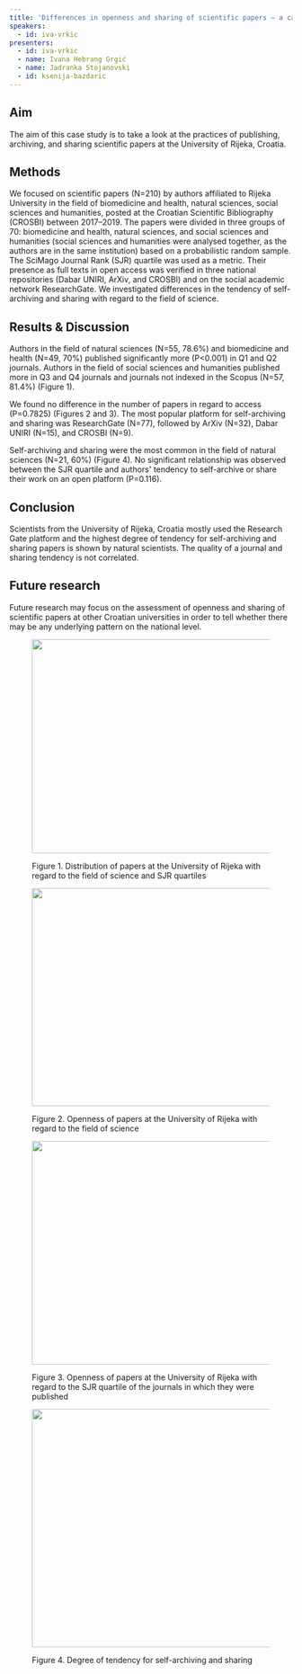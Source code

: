 ```yaml
---
title: 'Differences in openness and sharing of scientific papers – a case study of the University of Rijeka, Croatia'
speakers:
  - id: iva-vrkic
presenters:
  - id: iva-vrkic
  - name: Ivana Hebrang Grgić
  - name: Jadranka Stojanovski
  - id: ksenija-bazdaric
---
```


## Aim

The aim of this case study is to take a look at the practices of publishing, archiving, and sharing scientific
papers at the University of Rijeka, Croatia.

## Methods

We focused on scientific papers (N=210) by authors affiliated to Rijeka University in the field of biomedicine and health, natural sciences, social sciences and humanities, posted at the Croatian Scientific Bibliography (CROSBI) between 2017–2019. The papers were divided in three groups of 70: biomedicine and health, natural sciences, and social sciences and humanities (social sciences and humanities were analysed together, as the authors are in the same institution) based on a probabilistic random sample. The SciMago Journal Rank (SJR) quartile was used as a metric. Their presence as full texts in open access was verified in three national repositories (Dabar UNIRI, ArXiv, and CROSBI) and on the social academic network ResearchGate. We investigated differences in the tendency of self-archiving and sharing with regard to the field of science.

## Results & Discussion

Authors in the field of natural sciences (N=55, 78.6%) and biomedicine and health (N=49, 70%) published significantly more (P<0.001) in Q1 and Q2 journals. Authors in the field of social sciences and humanities published more in Q3 and Q4 journals and journals not indexed in the Scopus (N=57, 81.4%) (Figure 1).

We found no difference in the number of papers in regard to access (P=0.7825) (Figures 2 and 3). The most popular platform for self-archiving and sharing was ResearchGate (N=77), followed by ArXiv (N=32), Dabar UNIRI (N=15), and CROSBI (N=9).

Self-archiving and sharing were the most common in the field of natural sciences (N=21, 60%) (Figure 4). No significant relationship was observed between the SJR quartile and authors' tendency to self-archive or share their work on an open platform (P=0.116).

## Conclusion

Scientists from the University of Rijeka, Croatia mostly used the Research Gate platform and the highest degree of tendency for self-archiving and sharing papers is shown by natural scientists. The quality of a journal and sharing tendency is not correlated.

## Future research

Future research may focus on the assessment of openness and sharing of scientific papers at other Croatian universities in order to tell whether there may be any underlying pattern on the national level.

<figure>
  <img alt="" src="<%= cloudinary('vuofdo.png') %>" width="600" height="381" />
  <figcaption>
    <p>Figure 1. Distribution of papers at the University of Rijeka with regard to the field of science and SJR quartiles</p>
  </figcaption>
</figure>

<figure>
  <img alt="" src="<%= cloudinary('h8a69w.png') %>" width="600" height="388" />
  <figcaption>
    <p>Figure 2. Openness of papers at the University of Rijeka with regard to the field of science</p>
  </figcaption>
</figure>

<figure>
  <img alt="" src="<%= cloudinary('zabcwr.png') %>" width="600" height="398" />
  <figcaption>
    <p>Figure 3. Openness of papers at the University of Rijeka with regard to the SJR quartile of the journals in which they were published</p>
  </figcaption>
</figure>

<figure>
  <img alt="" src="<%= cloudinary('yqhmeg.png') %>" width="600" height="424" />
  <figcaption>
    <p>Figure 4. Degree of tendency for self-archiving and sharing</p>
  </figcaption>
</figure>
